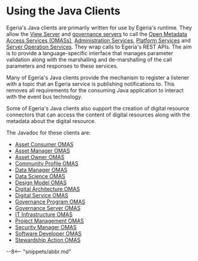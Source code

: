 <!-- SPDX-License-Identifier: CC-BY-4.0 -->
<!-- Copyright Contributors to the ODPi Egeria project 2020. -->

# Using the Java Clients

Egeria's Java clients are primarily written for use by Egeria's runtime.  They allow the [View Server](/concepts/view-server) and [governance servers](/concepts/governance-server) to call the [Open Metadata Access Services (OMASs)](/services/omas), [Administration Services](/services/admin-services/overview), [Platform Services](/services/platform-services/overview) and [Server Operation Services](/services/server-operations).  They wrap calls to Egeria's REST APIs. The aim is to provide a language-specific interface that manages parameter validation along with the marshalling and de-marshalling of the call parameters and responses to these services.

Many of Egeria's Java clients provide the mechanism to register a listener with a topic that an Egeria service is publishing notifications to. This removes all requirements for the consuming Java application to interact with the event bus technology.

Some of Egeria's Java clients also support the creation of digital resource connectors that can access the content of digital resources along with the metadata about the digital resource.

The Javadoc for these clients are:

* [Asset Consumer OMAS](https://odpi.github.io/egeria/org/odpi/openmetadata/accessservices/assetconsumer/client/package-summary.html)
* [Asset Manager OMAS](https://odpi.github.io/egeria/org/odpi/openmetadata/accessservices/assetmanager/client/package-summary.html)
* [Asset Owner OMAS](https://odpi.github.io/egeria/org/odpi/openmetadata/accessservices/assetowner/client/package-summary.html)
* [Community Profile OMAS](https://odpi.github.io/egeria/org/odpi/openmetadata/accessservices/communityprofile/client/package-summary.html)
* [Data Manager OMAS](https://odpi.github.io/egeria/org/odpi/openmetadata/accessservices/datamanager/client/package-summary.html)
* [Data Science OMAS](https://odpi.github.io/egeria/org/odpi/openmetadata/accessservices/datascience/client/package-summary.html)
* [Design Model OMAS](https://odpi.github.io/egeria/org/odpi/openmetadata/accessservices/designmodel/client/package-summary.html)
* [Digital Architecture OMAS](https://odpi.github.io/egeria/org/odpi/openmetadata/accessservices/digitalarchitecture/client/package-summary.html)
* [Digital Service OMAS](https://odpi.github.io/egeria/org/odpi/openmetadata/accessservices/digitalservice/client/package-summary.html)
* [Governance Program OMAS](https://odpi.github.io/egeria/org/odpi/openmetadata/accessservices/governanceprogram/client/package-summary.html)
* [Governance Server OMAS](https://odpi.github.io/egeria/org/odpi/openmetadata/accessservices/governanceserver/client/package-summary.html)
* [IT Infrastructure OMAS](https://odpi.github.io/egeria/org/odpi/openmetadata/accessservices/itinfrastructure/client/package-summary.html)
* [Project Management OMAS](https://odpi.github.io/egeria/org/odpi/openmetadata/accessservices/projectmanagement/client/package-summary.html)
* [Security Manager OMAS](https://odpi.github.io/egeria/org/odpi/openmetadata/accessservices/securitymanager/client/package-summary.html)
* [Software Developer OMAS](https://odpi.github.io/egeria/org/odpi/openmetadata/accessservices/softwaredeveloper/client/package-summary.html)
* [Stewardship Action OMAS](https://odpi.github.io/egeria/org/odpi/openmetadata/accessservices/stewardshipaction/client/package-summary.html)

--8<-- "snippets/abbr.md"